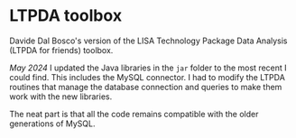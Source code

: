 # LTPDA toolbox
Davide Dal Bosco's version of the LISA Technology Package Data Analysis (LTPDA for friends) toolbox.

*May 2024*
I updated the Java libraries in the ``jar`` folder to the most recent I could find. This includes the MySQL connector. I had to modify the LTPDA routines that manage the database connection and queries to make them work with the new libraries. 

The neat part is that all the code remains compatible with the older generations of MySQL. 
